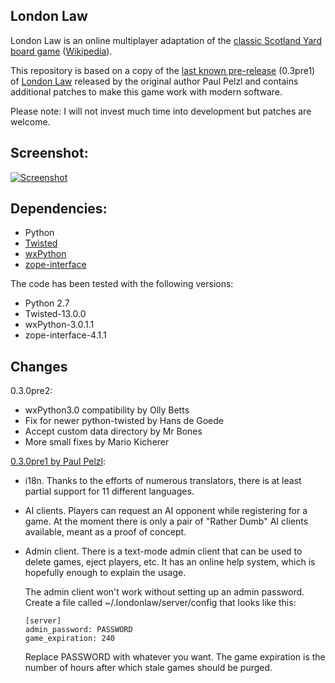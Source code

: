 
London Law
----------

London Law is an online multiplayer adaptation of the [classic Scotland Yard
board game](http://www.boardgamegeek.com/boardgame/438/scotland-yard)
([Wikipedia](http://en.wikipedia.org/wiki/Scotland_Yard_board_game)).

This repository is based on a copy of the [last known pre-release](http://www.freelists.org/post/londonlaw-users/030-preview-release)
(0.3pre1) of [London Law](http://pessimization.com/software/londonlaw/) released
by the original author Paul Pelzl and contains additional patches to make this
game work with modern software.

Please note: I will not invest much time into development but patches are welcome.

Screenshot:
-----------

[![Screenshot](http://anyc.github.io/londonlaw/images/screenshot_thumb.jpg)](http://anyc.github.io/londonlaw/images/screenshot.jpg)

Dependencies:
-------------
* Python
* [Twisted](https://twistedmatrix.com)
* [wxPython](http://www.wxpython.org/)
* [zope-interface](https://pypi.python.org/pypi/zope.interface)

The code has been tested with the following versions:
* Python 2.7
* Twisted-13.0.0
* wxPython-3.0.1.1
* zope-interface-4.1.1


Changes
-------

0.3.0pre2:

   * wxPython3.0 compatibility by Olly Betts
   * Fix for newer python-twisted by Hans de Goede
   * Accept custom data directory by Mr Bones
   * More small fixes by Mario Kicherer

[0.3.0pre1 by Paul Pelzl](http://www.freelists.org/post/londonlaw-users/030-preview-release):

   * i18n.  Thanks to the efforts of numerous translators, there is
     at least partial support for 11 different languages.
   * AI clients.  Players can request an AI opponent while registering
     for a game.  At the moment there is only a pair of "Rather Dumb"
     AI clients available, meant as a proof of concept.
   * Admin client.  There is a text-mode admin client that can be used
     to delete games, eject players, etc.  It has an online help system,
     which is hopefully enough to explain the usage.

     The admin client won't work without setting up an admin password.
     Create a file called ~/.londonlaw/server/config that looks like
     this:

         [server]
         admin_password: PASSWORD
         game_expiration: 240

     Replace PASSWORD with whatever you want.  The game expiration is
     the number of hours after which stale games should be purged.
